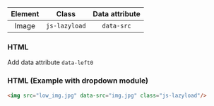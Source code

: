 | Element | Class | Data attribute |
|:-------:|:--------------:|:--------------:|
| Image |  `js-lazyload`  | `data-src`  |

### HTML
Add data attribute `data-left0`

### HTML (Example with dropdown module)
``` html
<img src="low_img.jpg" data-src="img.jpg" class="js-lazyload"/>
```
